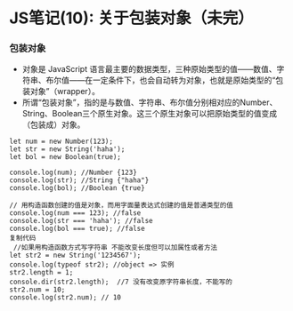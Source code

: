 # JS笔记(10): 关于包装对象（未完）

### 包装对象

- 对象是 JavaScript 语言最主要的数据类型，三种原始类型的值——数值、字符串、布尔值——在一定条件下，也会自动转为对象，也就是原始类型的“包装对象”（wrapper）。
- 所谓“包装对象”，指的是与数值、字符串、布尔值分别相对应的Number、String、Boolean三个原生对象。这三个原生对象可以把原始类型的值变成（包装成）对象。

```
let num = new Number(123); 
let str = new String('haha'); 
let bol = new Boolean(true); 

console.log(num); //Number {123}
console.log(str); //String {"haha"}
console.log(bol); //Boolean {true}

// 用构造函数创建的值是对象，而用字面量表达式创建的值是普通类型的值
console.log(num === 123); //false
console.log(str === 'haha'); //false
console.log(bol === true); //false
复制代码
 //如果用构造函数方式写字符串 不能改变长度但可以加属性或者方法
let str2 = new String('1234567'); 
console.log(typeof str2); //object => 实例
str2.length = 1;
console.dir(str2.length);  //7 没有改变原字符串长度，不能写的
str2.num = 10;
console.log(str2.num); // 10
```